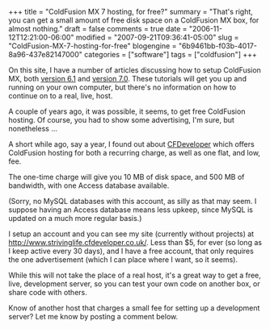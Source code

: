 +++
title = "ColdFusion MX 7 hosting, for free?"
summary = "That's right, you can get a small amount of free disk space on a ColdFusion MX box, for almost nothing."
draft = false
comments = true
date = "2006-11-12T12:21:00-06:00"
modified = "2007-09-21T09:36:41-05:00"
slug = "ColdFusion-MX-7-hosting-for-free"
blogengine = "6b9461bb-f03b-4017-8a96-437e82147000"
categories = ["software"]
tags = ["coldfusion"]
+++

<p>
On this site, I have a number of articles discussing how to setup ColdFusion MX, both <a href="http://strivinglife.net/wordpress/2006/02/27/58/installing-coldfusion-on-a-local-windows-based-apache-server/">version 6.1</a> and <a href="http://strivinglife.com/words/post/Upgrading-our-installation-of-ColdFusion-MX-701-on-a-local-Windows-based%2c-Apache%2c-server.aspx">version 7.0</a>. These tutorials will get you up and running on your own computer, but there&#39;s no information on how to continue on to a real, live, host.<!--more-->
</p>
<p>
A couple of years ago, it was possible, it seems, to get free ColdFusion hosting. Of course, you had to show some advertising, I&#39;m sure, but nonetheless ...
</p>
<p>
A short while ago, say a year, I found out about <a rel="nofollow" href="http://www.cfdeveloper.co.uk">CFDeveloper</a> which offers ColdFusion hosting for both a recurring charge, as well as one flat, and low, fee.
</p>
<p>
The one-time charge will give you 10 MB of disk space, and 500 MB of bandwidth, with one Access database available.
</p>
<p>
(Sorry, no MySQL databases with this account, as silly as that may seem. I suppose having an Access database means less upkeep, since MySQL is updated on a much more regular basis.)
</p>
<p>
I setup an account and you can see my site (currently without projects) at <a href="http://www.strivinglife.cfdeveloper.co.uk/">http://www.strivinglife.cfdeveloper.co.uk/</a>. Less than $5, for ever (so long as I keep active every 30 days), and I have a free account, that only requires the one advertisement (which I can place where I want, so it seems).
</p>
<p>
While this will not take the place of a real host, it&#39;s a great way to get a free, live, development server, so you can test your own code on another box, or share code with others.
</p>
<p>
Know of another host that charges a small fee for setting up a development server? Let me know by posting a comment below.
</p>

